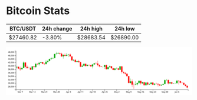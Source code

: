 # Bitcoin Stats

BTC/USDT|24h change|24h high|24h low|
|---|---|---|---|
|$27460.82|-3.80%|$28683.54|$26890.00|

<img src="./chart.svg">
